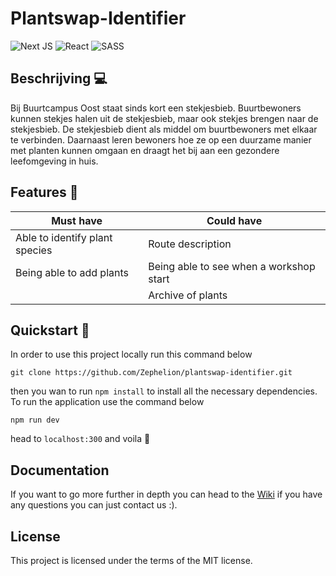 # Plantswap-Identifier
![Next JS](https://img.shields.io/badge/Next-black?style=for-the-badge&logo=next.js&logoColor=white) ![React](https://img.shields.io/badge/react-%2320232a.svg?style=for-the-badge&logo=react&logoColor=%2361DAFB) ![SASS](https://img.shields.io/badge/SASS-hotpink.svg?style=for-the-badge&logo=SASS&logoColor=white)

## Beschrijving :computer:
Bij Buurtcampus Oost staat sinds kort een stekjesbieb. Buurtbewoners kunnen stekjes halen uit de stekjesbieb, maar ook stekjes brengen naar de stekjesbieb. De stekjesbieb dient als middel om buurtbewoners met elkaar te verbinden. Daarnaast leren bewoners hoe ze op een duurzame manier met planten kunnen omgaan en draagt het bij aan een gezondere leefomgeving in huis.

## Features :rocket:
| Must have | Could have |
|-----|------------|
|Able to identify plant species| Route description|
|Being able to add plants| Being able to see when a workshop start|
||Archive of plants|


## Quickstart :car:
In order to use this project locally run this command below
```
git clone https://github.com/Zephelion/plantswap-identifier.git
```
then you wan to run `npm install` to install all the necessary dependencies.
To run the application use the command below

```
npm run dev
```
head to `localhost:300` and voila :moyai:

## Documentation
If you want to go more further in depth you can head to the [Wiki](https://github.com/Zephelion/plantswap-identifier/wiki) if you have any questions you can just contact us :).

## License
This project is licensed under the terms of the MIT license.
